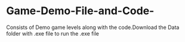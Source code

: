 # Game-Demo-File-and-Code-
Consists of Demo game levels along with the code.Download the Data folder with .exe file to run the .exe file
